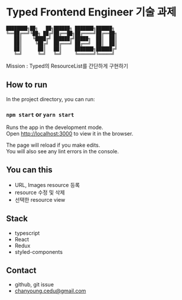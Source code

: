 # Typed Frontend Engineer 기술 과제
```
████████╗██╗   ██╗██████╗ ███████╗██████╗
╚══██╔══╝╚██╗ ██╔╝██╔══██╗██╔════╝██╔══██╗
   ██║    ╚████╔╝ ██████╔╝█████╗  ██║  ██║
   ██║     ╚██╔╝  ██╔═══╝ ██╔══╝  ██║  ██║
   ██║      ██║   ██║     ███████╗██████╔╝
   ╚═╝      ╚═╝   ╚═╝     ╚══════╝╚═════╝
```

Mission : Typed의 ResourceList를 간단하게 구현하기

## How to run

In the project directory, you can run:

### `npm start` or `yarn start`

Runs the app in the development mode.\
Open [http://localhost:3000](http://localhost:3000) to view it in the browser.

The page will reload if you make edits.\
You will also see any lint errors in the console.

## You can this

- URL, Images resource 등록
- resource 수정 및 삭제
- 선택한 resource view

## Stack

- typescript
- React
- Redux
- styled-components

## Contact
- github, git issue
- chanyoung.cedu@gmail.com
